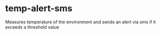# temp-alert-sms
Measures temperature of the environment and sends an alert via sms if it exceeds a threshold value
